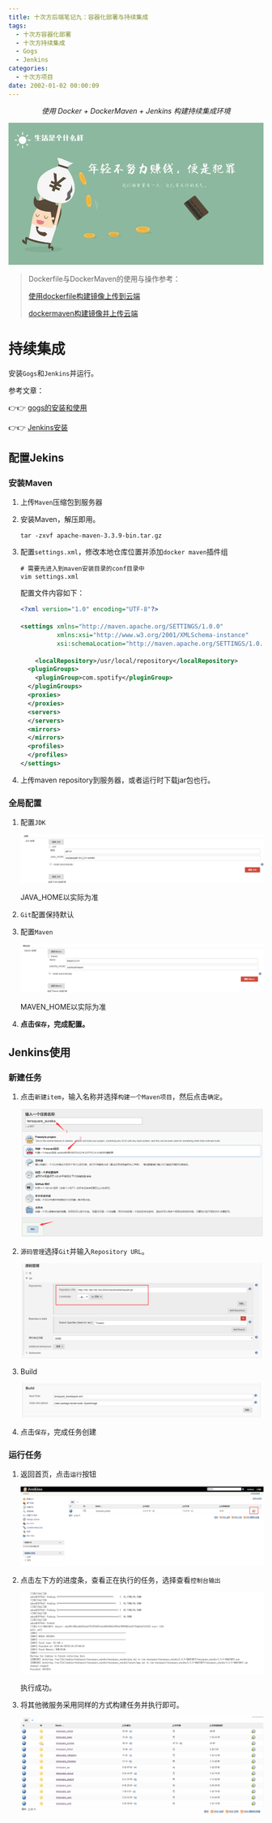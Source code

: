 ```yaml
---
title: 十次方后端笔记九：容器化部署与持续集成
tags:
  - 十次方容器化部署
  - 十次方持续集成
  - Gogs
  - Jenkins
categories:
  - 十次方项目
date: 2002-01-02 00:00:09
---
```


<center><i>使用 Docker + DockerMaven + Jenkins 构建持续集成环境</i></center>

![](https://raw.githubusercontent.com/imxushuai/ForPicGo/master/tensquare.jpg)

<!-- more -->

> Dockerfile与DockerMaven的使用与操作参考：
>
> [使用dockerfile构建镜像上传到云端](https://www.imxushuai.com/2019/05/06/使用dockerfile构建镜像上传到云端/)
>
> [dockermaven构建镜像并上传云端](https://www.imxushuai.com/2019/05/08/dockermaven构建镜像并上传云端/)

# 持续集成

安装`Gogs`和`Jenkins`并运行。

参考文章：

👉👉	[gogs的安装和使用](https://www.imxushuai.com/2019/05/12/gogs的安装和使用/)

👉👉	[Jenkins安装](https://www.imxushuai.com/2019/05/13/Jenkins安装/)

## 配置Jekins

### 安装Maven

1. 上传`Maven`压缩包到服务器

2. 安装Maven，解压即用。

   ```shell
   tar -zxvf apache-maven-3.3.9-bin.tar.gz
   ```

3. 配置`settings.xml`，修改本地仓库位置并添加`docker maven`插件组

   ```shell
   # 需要先进入到maven安装目录的conf目录中
   vim settings.xml
   ```

   配置文件内容如下：

   ```xml
   <?xml version="1.0" encoding="UTF-8"?>
   
   <settings xmlns="http://maven.apache.org/SETTINGS/1.0.0"
             xmlns:xsi="http://www.w3.org/2001/XMLSchema-instance"
             xsi:schemaLocation="http://maven.apache.org/SETTINGS/1.0.0 http://maven.apache.org/xsd/settings-1.0.0.xsd">
     
       <localRepository>/usr/local/repository</localRepository>
     <pluginGroups>
       <pluginGroup>com.spotify</pluginGroup>
     </pluginGroups>
     <proxies>
     </proxies>
     <servers>
     </servers>
     <mirrors>
     </mirrors>
     <profiles>
     </profiles>
   </settings>
   ```

4. 上传maven repository到服务器，或者运行时下载jar包也行。

### 全局配置

1. 配置`JDK`

   ![](https://raw.githubusercontent.com/imxushuai/ForPicGo/master/20190629235127.png)

   JAVA_HOME以实际为准

2. `Git`配置保持默认

3. 配置`Maven`

   ![](https://raw.githubusercontent.com/imxushuai/ForPicGo/master/20190629235331.png)

   MAVEN_HOME以实际为准

4. **点击`保存`，完成配置。**

## Jenkins使用

### 新建任务

1. 点击`新建item`，输入名称并选择`构建一个Maven项目`，然后点击`确定`。

   ![](https://raw.githubusercontent.com/imxushuai/ForPicGo/master/20190629235834.png)

2. `源码管理`选择`Git`并输入`Repository URL`。

   ![](https://raw.githubusercontent.com/imxushuai/ForPicGo/master/20190630001008.png)

3. Build

   ![](https://raw.githubusercontent.com/imxushuai/ForPicGo/master/20190630001128.png)

4. 点击`保存`，完成任务创建

### 运行任务

1. 返回首页，点击`运行`按钮

   ![](https://raw.githubusercontent.com/imxushuai/ForPicGo/master/20190630002201.png)

2. 点击左下方的进度条，查看正在执行的任务，选择查看`控制台输出`

   ![](https://raw.githubusercontent.com/imxushuai/ForPicGo/master/20190630002355.png)

   执行成功。
   
3. 将其他微服务采用同样的方式构建任务并执行即可。

   ![](https://raw.githubusercontent.com/imxushuai/ForPicGo/master/20190630173421.png)

